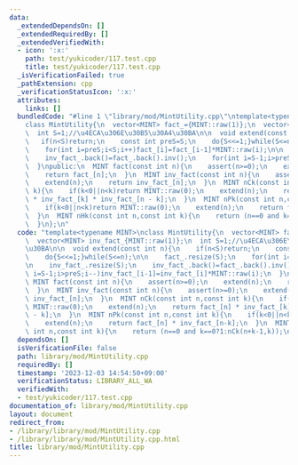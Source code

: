 ```yaml
---
data:
  _extendedDependsOn: []
  _extendedRequiredBy: []
  _extendedVerifiedWith:
  - icon: ':x:'
    path: test/yukicoder/117.test.cpp
    title: test/yukicoder/117.test.cpp
  _isVerificationFailed: true
  _pathExtension: cpp
  _verificationStatusIcon: ':x:'
  attributes:
    links: []
  bundledCode: "#line 1 \"library/mod/MintUtility.cpp\"\ntemplate<typename MINT>\n\
    class MintUtility{\n  vector<MINT> fact_={MINT::raw(1)};\n  vector<MINT> inv_fact_{MINT::raw(1)};\n\
    \  int S=1;//\u4ECA\u306E\u30B5\u30A4\u30BA\n\n  void extend(const int n){\n \
    \   if(n<S)return;\n    const int preS=S;\n    do{S<<=1;}while(S<=n);\n\n    fact_.resize(S);\n\
    \    for(int i=preS;i<S;i++)fact_[i]=fact_[i-1]*MINT::raw(i);\n\n    inv_fact_.resize(S);\n\
    \    inv_fact_.back()=fact_.back().inv();\n    for(int i=S-1;i>preS;i--)inv_fact_[i-1]=inv_fact_[i]*MINT::raw(i);\n\
    \  }\npublic:\n  MINT fact(const int n){\n    assert(n>=0);\n    extend(n);\n\
    \    return fact_[n];\n  }\n  MINT inv_fact(const int n){\n    assert(n>=0);\n\
    \    extend(n);\n    return inv_fact_[n];\n  }\n  MINT nCk(const int n,const int\
    \ k){\n    if(k<0||n<k)return MINT::raw(0);\n    extend(n);\n    return fact_[n]\
    \ * inv_fact_[k] * inv_fact_[n - k];\n  }\n  MINT nPk(const int n,const int k){\n\
    \    if(k<0||n<k)return MINT::raw(0);\n    extend(n);\n    return fact_[n] * inv_fact_[n-k];\n\
    \  }\n  MINT nHk(const int n,const int k){\n    return (n==0 and k==0?1:nCk(n+k-1,k));\n\
    \  }\n};\n"
  code: "template<typename MINT>\nclass MintUtility{\n  vector<MINT> fact_={MINT::raw(1)};\n\
    \  vector<MINT> inv_fact_{MINT::raw(1)};\n  int S=1;//\u4ECA\u306E\u30B5\u30A4\
    \u30BA\n\n  void extend(const int n){\n    if(n<S)return;\n    const int preS=S;\n\
    \    do{S<<=1;}while(S<=n);\n\n    fact_.resize(S);\n    for(int i=preS;i<S;i++)fact_[i]=fact_[i-1]*MINT::raw(i);\n\
    \n    inv_fact_.resize(S);\n    inv_fact_.back()=fact_.back().inv();\n    for(int\
    \ i=S-1;i>preS;i--)inv_fact_[i-1]=inv_fact_[i]*MINT::raw(i);\n  }\npublic:\n \
    \ MINT fact(const int n){\n    assert(n>=0);\n    extend(n);\n    return fact_[n];\n\
    \  }\n  MINT inv_fact(const int n){\n    assert(n>=0);\n    extend(n);\n    return\
    \ inv_fact_[n];\n  }\n  MINT nCk(const int n,const int k){\n    if(k<0||n<k)return\
    \ MINT::raw(0);\n    extend(n);\n    return fact_[n] * inv_fact_[k] * inv_fact_[n\
    \ - k];\n  }\n  MINT nPk(const int n,const int k){\n    if(k<0||n<k)return MINT::raw(0);\n\
    \    extend(n);\n    return fact_[n] * inv_fact_[n-k];\n  }\n  MINT nHk(const\
    \ int n,const int k){\n    return (n==0 and k==0?1:nCk(n+k-1,k));\n  }\n};"
  dependsOn: []
  isVerificationFile: false
  path: library/mod/MintUtility.cpp
  requiredBy: []
  timestamp: '2023-12-03 14:54:50+09:00'
  verificationStatus: LIBRARY_ALL_WA
  verifiedWith:
  - test/yukicoder/117.test.cpp
documentation_of: library/mod/MintUtility.cpp
layout: document
redirect_from:
- /library/library/mod/MintUtility.cpp
- /library/library/mod/MintUtility.cpp.html
title: library/mod/MintUtility.cpp
---
```

